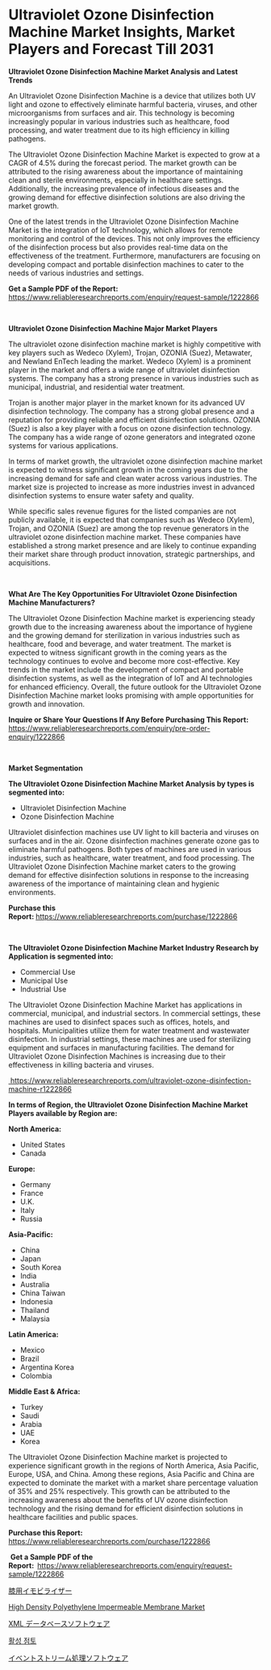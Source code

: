 <p><h1>Ultraviolet Ozone Disinfection Machine Market Insights, Market Players and Forecast Till 2031</h1></p><p><strong>Ultraviolet Ozone Disinfection Machine Market Analysis and Latest Trends</strong></p>
<p><p>An Ultraviolet Ozone Disinfection Machine is a device that utilizes both UV light and ozone to effectively eliminate harmful bacteria, viruses, and other microorganisms from surfaces and air. This technology is becoming increasingly popular in various industries such as healthcare, food processing, and water treatment due to its high efficiency in killing pathogens.</p><p>The Ultraviolet Ozone Disinfection Machine Market is expected to grow at a CAGR of 4.5% during the forecast period. The market growth can be attributed to the rising awareness about the importance of maintaining clean and sterile environments, especially in healthcare settings. Additionally, the increasing prevalence of infectious diseases and the growing demand for effective disinfection solutions are also driving the market growth.</p><p>One of the latest trends in the Ultraviolet Ozone Disinfection Machine Market is the integration of IoT technology, which allows for remote monitoring and control of the devices. This not only improves the efficiency of the disinfection process but also provides real-time data on the effectiveness of the treatment. Furthermore, manufacturers are focusing on developing compact and portable disinfection machines to cater to the needs of various industries and settings.</p></p>
<p><strong>Get a Sample PDF of the Report:&nbsp;</strong> <a href="https://www.reliableresearchreports.com/enquiry/request-sample/1222866">https://www.reliableresearchreports.com/enquiry/request-sample/1222866</a></p>
<p>&nbsp;</p>
<p><strong>Ultraviolet Ozone Disinfection Machine Major Market Players</strong></p>
<p><p>The ultraviolet ozone disinfection machine market is highly competitive with key players such as Wedeco (Xylem), Trojan, OZONIA (Suez), Metawater, and Newland EnTech leading the market. Wedeco (Xylem) is a prominent player in the market and offers a wide range of ultraviolet disinfection systems. The company has a strong presence in various industries such as municipal, industrial, and residential water treatment. </p><p>Trojan is another major player in the market known for its advanced UV disinfection technology. The company has a strong global presence and a reputation for providing reliable and efficient disinfection solutions. OZONIA (Suez) is also a key player with a focus on ozone disinfection technology. The company has a wide range of ozone generators and integrated ozone systems for various applications.</p><p>In terms of market growth, the ultraviolet ozone disinfection machine market is expected to witness significant growth in the coming years due to the increasing demand for safe and clean water across various industries. The market size is projected to increase as more industries invest in advanced disinfection systems to ensure water safety and quality.</p><p>While specific sales revenue figures for the listed companies are not publicly available, it is expected that companies such as Wedeco (Xylem), Trojan, and OZONIA (Suez) are among the top revenue generators in the ultraviolet ozone disinfection machine market. These companies have established a strong market presence and are likely to continue expanding their market share through product innovation, strategic partnerships, and acquisitions.</p></p>
<p>&nbsp;</p>
<p><strong>What Are The Key Opportunities For Ultraviolet Ozone Disinfection Machine Manufacturers?</strong></p>
<p><p>The Ultraviolet Ozone Disinfection Machine market is experiencing steady growth due to the increasing awareness about the importance of hygiene and the growing demand for sterilization in various industries such as healthcare, food and beverage, and water treatment. The market is expected to witness significant growth in the coming years as the technology continues to evolve and become more cost-effective. Key trends in the market include the development of compact and portable disinfection systems, as well as the integration of IoT and AI technologies for enhanced efficiency. Overall, the future outlook for the Ultraviolet Ozone Disinfection Machine market looks promising with ample opportunities for growth and innovation.</p></p>
<p><strong>Inquire or Share Your Questions If Any Before Purchasing This Report:</strong> <a href="https://www.reliableresearchreports.com/enquiry/pre-order-enquiry/1222866">https://www.reliableresearchreports.com/enquiry/pre-order-enquiry/1222866</a></p>
<p>&nbsp;</p>
<p><strong>Market Segmentation</strong></p>
<p><strong>The Ultraviolet Ozone Disinfection Machine Market Analysis by types is segmented into:</strong></p>
<p><ul><li>Ultraviolet Disinfection Machine</li><li>Ozone Disinfection Machine</li></ul></p>
<p><p>Ultraviolet disinfection machines use UV light to kill bacteria and viruses on surfaces and in the air. Ozone disinfection machines generate ozone gas to eliminate harmful pathogens. Both types of machines are used in various industries, such as healthcare, water treatment, and food processing. The Ultraviolet Ozone Disinfection Machine market caters to the growing demand for effective disinfection solutions in response to the increasing awareness of the importance of maintaining clean and hygienic environments.</p></p>
<p><strong>Purchase this Report:&nbsp;</strong><a href="https://www.reliableresearchreports.com/purchase/1222866">https://www.reliableresearchreports.com/purchase/1222866</a></p>
<p>&nbsp;</p>
<p><strong>The Ultraviolet Ozone Disinfection Machine Market Industry Research by Application is segmented into:</strong></p>
<p><ul><li>Commercial Use</li><li>Municipal Use</li><li>Industrial Use</li></ul></p>
<p><p>The Ultraviolet Ozone Disinfection Machine Market has applications in commercial, municipal, and industrial sectors. In commercial settings, these machines are used to disinfect spaces such as offices, hotels, and hospitals. Municipalities utilize them for water treatment and wastewater disinfection. In industrial settings, these machines are used for sterilizing equipment and surfaces in manufacturing facilities. The demand for Ultraviolet Ozone Disinfection Machines is increasing due to their effectiveness in killing bacteria and viruses.</p></p>
<p><a href="https://www.reliableresearchreports.com/ultraviolet-ozone-disinfection-machine-r1222866">&nbsp;https://www.reliableresearchreports.com/ultraviolet-ozone-disinfection-machine-r1222866</a></p>
<p><strong>In terms of Region, the Ultraviolet Ozone Disinfection Machine Market Players available by Region are:</strong></p>
<p>
    <p> <strong> North America: </strong>
        <ul>
            <li>United States</li>
            <li>Canada</li>
        </ul>
        </p> 
    <p> <strong> Europe: </strong>
        <ul>
            <li>Germany</li>
            <li>France</li>
            <li>U.K.</li>
            <li>Italy</li>
            <li>Russia</li>
        </ul>
        </p> 
    <p> <strong> Asia-Pacific: </strong>
        <ul>
            <li>China</li>
            <li>Japan</li>
            <li>South Korea</li>
            <li>India</li>
            <li>Australia</li>
            <li>China Taiwan</li>
            <li>Indonesia</li>
            <li>Thailand</li>
            <li>Malaysia</li>
        </ul>
        </p> 
    <p> <strong> Latin America: </strong>
        <ul>
            <li>Mexico</li>
            <li>Brazil</li>
            <li>Argentina Korea</li>
            <li>Colombia</li>
        </ul>
        </p> 
    <p> <strong> Middle East & Africa: </strong>
        <ul>
            <li>Turkey</li>
            <li>Saudi</li>
            <li>Arabia</li>
            <li>UAE</li>
            <li>Korea</li>
        </ul>
    </p>
    </p>
<p><p>The Ultraviolet Ozone Disinfection Machine market is projected to experience significant growth in the regions of North America, Asia Pacific, Europe, USA, and China. Among these regions, Asia Pacific and China are expected to dominate the market with a market share percentage valuation of 35% and 25% respectively. This growth can be attributed to the increasing awareness about the benefits of UV ozone disinfection technology and the rising demand for efficient disinfection solutions in healthcare facilities and public spaces.</p></p>
<p><strong>Purchase this Report: </strong><a href="https://www.reliableresearchreports.com/purchase/1222866">https://www.reliableresearchreports.com/purchase/1222866</a></p>
<p>&nbsp;<strong>Get a Sample PDF of the Report:&nbsp;&nbsp;</strong><a href="https://www.reliableresearchreports.com/enquiry/request-sample/1222866">https://www.reliableresearchreports.com/enquiry/request-sample/1222866</a></p>
<p><strong></strong></p>
<p><p><a href="https://medium.com/@s.guest01/%E8%86%9D%E3%81%AE%E5%9B%BA%E5%AE%9A%E5%99%A8%E3%81%AE%E5%B8%82%E5%A0%B4%E8%A6%8F%E6%A8%A1%E3%81%AF-%E3%82%B0%E3%83%AD%E3%83%BC%E3%83%90%E3%83%AB%E7%94%A3%E6%A5%AD%E3%81%AB%E3%81%8A%E3%81%91%E3%82%8B%E6%9C%80%E9%81%A9%E3%81%AA%E3%83%9E%E3%83%BC%E3%82%B1%E3%83%86%E3%82%A3%E3%83%B3%E3%82%B0%E3%83%81%E3%83%A3%E3%83%B3%E3%83%8D%E3%83%AB%E3%82%92%E7%A4%BA%E3%81%97%E3%81%A6%E3%81%84%E3%81%BE%E3%81%99-04d68c3f138e">膝用イモビライザー</a></p><p><a href="https://issuu.com/reportprime-2/docs/high-density-polyethylene-impermeable-membrane-mar">High Density Polyethylene Impermeable Membrane Market</a></p><p><a href="https://github.com/ReganWisoky2023/Market-Research-Report-List-1/blob/main/921948446182.md">XML データベースソフトウェア</a></p><p><a href="https://github.com/Penelolack456456/Market-Research-Report-List-1/blob/main/932800542149.md">활성 점토</a></p><p><a href="https://github.com/andrade7361/Market-Research-Report-List-1/blob/main/796679346183.md">イベントストリーム処理ソフトウェア</a></p></p>